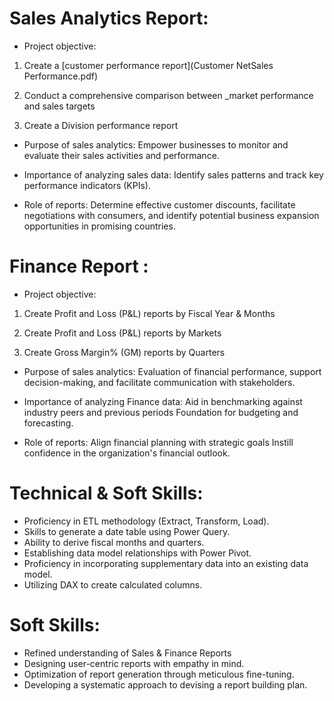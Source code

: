# Sales Analytics Report:

* Project objective: 

1. Create a [customer performance report](Customer NetSales Performance.pdf)
 
2. Conduct a comprehensive comparison between _market performance and sales targets 
 

3. Create a Division performance report 
 

* Purpose of sales analytics: Empower businesses to monitor and evaluate their sales activities and performance. 
 

* Importance of analyzing sales data: Identify sales patterns and track key performance indicators (KPIs). 
 

* Role of reports: Determine effective customer discounts, facilitate negotiations with consumers, and identify potential business expansion opportunities in promising countries. 


# Finance Report :
 
* Project objective:

1. Create Profit and Loss (P&L) reports by Fiscal Year & Months

2. Create Profit and Loss (P&L) reports by Markets

3. Create Gross Margin% (GM) reports by Quarters

* Purpose of sales analytics: Evaluation of financial performance, support decision-making, and facilitate communication with stakeholders.

* Importance of analyzing Finance data: Aid in benchmarking against industry peers and previous periods Foundation for budgeting and forecasting.

* Role of reports: Align financial planning with strategic goals Instill confidence in the organization's financial outlook.


# Technical & Soft Skills:

* Proficiency in ETL methodology (Extract, Transform, Load).
* Skills to generate a date table using Power Query.
* Ability to derive fiscal months and quarters.
* Establishing data model relationships with Power Pivot.
* Proficiency in incorporating supplementary data into an existing data model.
* Utilizing DAX to create calculated columns.


# Soft Skills:

* Refined understanding of Sales & Finance Reports
* Designing user-centric reports with empathy in mind.
* Optimization of report generation through meticulous fine-tuning.
* Developing a systematic approach to devising a report building plan.
